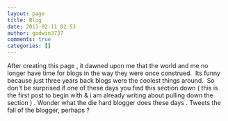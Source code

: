 ```yaml
---
layout: page
title: Blog
date: 2011-02-11 02:53
author: godwin3737
comments: true
categories: []
---
```

After creating this page , it dawned upon me that the world and me no longer have time for blogs in the way they were once construed.  Its funny because just three years back blogs were the coolest things around.  So don't be surprised if one of these days you find this section down ( this is the first post to begin with &amp; i am already writing about pulling down the section ) . Wonder what the die hard blogger does these days . Tweets the fall of the blogger, perhaps ?
